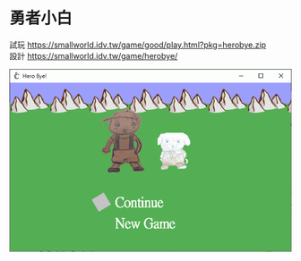# 勇者小白

試玩 https://smallworld.idv.tw/game/good/play.html?pkg=herobye.zip <br/>
設計 https://smallworld.idv.tw/game/herobye/

![image](title.png)
